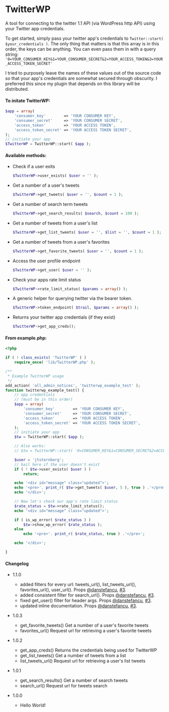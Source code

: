 TwitterWP
=========

A tool for connecting to the twitter 1.1 API (via WordPress http API) using your Twitter app credentials.

To get started, simply pass your twitter app's credentials to `Twitter::start( $your_credentials )`.
The only thing that matters is that this array is in this order, the keys can be anything. You can even pass them in with a query string:
`'0=YOUR_CONSUMER_KEY&1=YOUR_CONSUMER_SECRET&2=YOUR_ACCESS_TOKEN&3=YOUR_ACCESS_TOKEN_SECRET'`

I tried to purposely leave the names of these values out of the source code so that your app's credentials are somewhat secured through obscurity. I preferred this since my plugin that depends on this library will be distributed.

#### To initate TwitterWP:
```php
$app = array(
	'consumer_key'        => 'YOUR CONSUMER KEY',
	'consumer_secret'     => 'YOUR CONSUMER SECRET',
	'access_token'        => 'YOUR ACCESS TOKEN',
	'access_token_secret' => 'YOUR ACCESS TOKEN SECRET',
);
// initiate your app
$TwitterWP = TwitterWP::start( $app );
```

#### Available methods:

* Check if a user exits
	```php
	$TwitterWP->user_exists( $user = '' );
	```

* Get a number of a user's tweets
	```php
	$TwitterWP->get_tweets( $user = '', $count = 1 );
	```

* Get a number of search term tweets
	```php
	$TwitterWP->get_search_results( $search, $count = 100 );
	```

* Get a number of tweets from a user's list
	```php
	$TwitterWP->get_list_tweets( $user = '', $list = '', $count = 1 );
	```

* Get a number of tweets from a user's favorites
	```php
	$TwitterWP->get_favorite_tweets( $user = '', $count = 1 );
	```

* Access the user profile endpoint
	```php
	$TwitterWP->get_user( $user = '' );
	```

* Check your apps rate limit status
	```php
	$TwitterWP->rate_limit_status( $params = array() );
	```

* A generic helper for querying twitter via the bearer token.
	```php
	$TwitterWP->token_endpoint( $trail, $params = array() );
	```

* Returns your twitter app credentials (if they exist)
	```php
	$TwitterWP->get_app_creds();
	```

#### From example.php:
```php
<?php

if ( ! class_exists( 'TwitterWP' ) )
	require_once( 'lib/TwitterWP.php' );

/**
 * Example TwitterWP usage
 */
add_action( 'all_admin_notices', 'twitterwp_example_test' );
function twitterwp_example_test() {
	// app credentials
	// (must be in this order)
	$app = array(
		'consumer_key'        => 'YOUR CONSUMER KEY',
		'consumer_secret'     => 'YOUR CONSUMER SECRET',
		'access_token'        => 'YOUR ACCESS TOKEN',
		'access_token_secret' => 'YOUR ACCESS TOKEN SECRET',
	);
	// initiate your app
	$tw = TwitterWP::start( $app );

	// Also works:
	// $tw = TwitterWP::start( '0=CONSUMER_KEY&1=CONSUMER_SECRET&2=ACCESS_TOKEN&3=ACCESS_TOKEN_SECRET' );

	$user = 'jtsternberg';
	// bail here if the user doesn't exist
	if ( ! $tw->user_exists( $user ) )
		return;

	echo '<div id="message" class="updated">';
	echo '<pre>'. print_r( $tw->get_tweets( $user, 5 ), true ) .'</pre>';
	echo '</div>';

	// Now let's check our app's rate limit status
	$rate_status = $tw->rate_limit_status();
	echo '<div id="message" class="updated">';

	if ( is_wp_error( $rate_status ) )
		$tw->show_wp_error( $rate_status );
	else
		echo '<pre>'. print_r( $rate_status, true ) .'</pre>';

	echo '</div>';

}
```

#### Changelog

* 1.1.0
	* added filters for every url: tweets_url(), list_tweets_url(), favorites_url(), user_url(). Props [@danstefancu](https://github.com/danstefancu), [#3](https://github.com/jtsternberg/TwitterWP/pull/3).
	* added consistent filter for search_url(). Props [@danstefancu](https://github.com/danstefancu), [#3](https://github.com/jtsternberg/TwitterWP/pull/3).
	* fixed get_user() filter for header args. Props [@danstefancu](https://github.com/danstefancu), [#3](https://github.com/jtsternberg/TwitterWP/pull/3).
	* updated inline documentation. Props [@danstefancu](https://github.com/danstefancu), [#3](https://github.com/jtsternberg/TwitterWP/pull/3).

* 1.0.3
	* get_favorite_tweets() Get a number of a user's favorite tweets
	* favorites_url() Request url for retrieving a user's favorite tweets

* 1.0.2
	* get_app_creds() Returns the credentials being used for TwitterWP
	* get_list_tweets() Get a number of tweets from a list
	* list_tweets_url() Request url for retrieving a user's list tweets

* 1.0.1
	* get_search_results() Get a number of search tweets
	* search_url() Request url for tweets search

* 1.0.0
	* Hello World!
